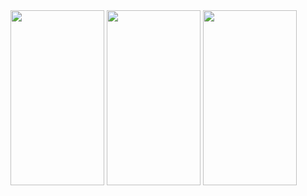 
<img src="https://github.com/MelonGO/oceanlove/assets/7438512/c6928bb4-faca-47b4-9690-c3b6c74baf00" width="150" height="280">
<img src="https://github.com/MelonGO/oceanlove/assets/7438512/79cd1b15-e94b-45b7-b765-0ad700f39f4a" width="150" height="280">
<img src="https://github.com/MelonGO/oceanlove/assets/7438512/ce10088a-5ac2-447a-a2d8-425a6af3fac8" width="150" height="280">
